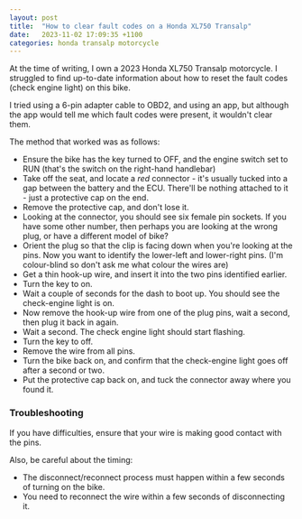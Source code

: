 ```yaml
---
layout: post
title:  "How to clear fault codes on a Honda XL750 Transalp"
date:   2023-11-02 17:09:35 +1100
categories: honda transalp motorcycle
---
```


At the time of writing, I own a 2023 Honda XL750 Transalp motorcycle. I struggled to find
up-to-date information about how to reset the fault codes (check engine light) on this bike.

I tried using a 6-pin adapter cable to OBD2, and using an app, but although the app would tell me which fault codes were present, it wouldn't clear them.

The method that worked was as follows:
- Ensure the bike has the key turned to OFF, and the engine switch set to RUN (that's the switch on the right-hand handlebar)
- Take off the seat, and locate a _red_ connector - it's usually tucked into a gap between the battery and the ECU. There'll be nothing attached to it - just a protective cap on the end.
- Remove the protective cap, and don't lose it.
- Looking at the connector, you should see six female pin sockets. If you have some other number, then perhaps you are looking at the wrong plug, or have a different model of bike?
- Orient the plug so that the clip is facing down when you're looking at the pins. Now you want to identify the lower-left and lower-right pins. (I'm colour-blind so don't ask me what colour the wires are)
- Get a thin hook-up wire, and insert it into the two pins identified earlier.
- Turn the key to on.
- Wait a couple of seconds for the dash to boot up. You should see the check-engine light is on.
- Now remove the hook-up wire from one of the plug pins, wait a second, then plug it back in again.
- Wait a second. The check engine light should start flashing.
- Turn the key to off.
- Remove the wire from all pins.
- Turn the bike back on, and confirm that the check-engine light goes off after a second or two.
- Put the protective cap back on, and tuck the connector away where you found it.

### Troubleshooting

If you have difficulties, ensure that your wire is making good contact with the pins.

Also, be careful about the timing: 
- The disconnect/reconnect process must happen within a few seconds of turning on the bike.
- You need to reconnect the wire within a few seconds of disconnecting it.

